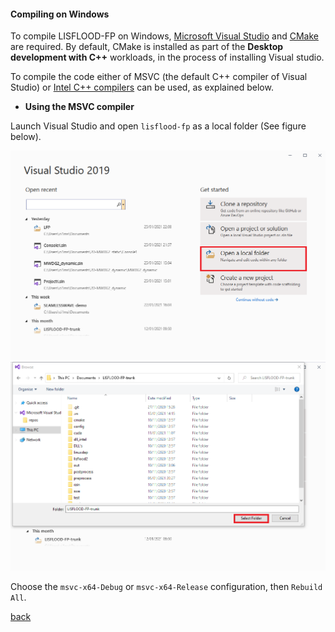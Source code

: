 #### Compiling on Windows

To compile LISFLOOD-FP on Windows, [Microsoft Visual Studio](https://visualstudio.microsoft.com/) and [CMake](https://cmake.org/) are required. By default, CMake is installed as part of the **Desktop development with C++** workloads, in the process of installing Visual studio. 

To compile the code either of MSVC (the default C++ compiler of Visual Studio) or [Intel C++ compilers](https://software.intel.com/content/www/us/en/develop/tools/oneapi/components/dpc-compiler.html) can be used, as explained below.

- **Using the MSVC compiler**

Launch Visual Studio and open `lisflood-fp` as a local folder (See figure below).

![image](/Figures/comp_win_1.png)
![image](/Figures/comp_win_2.png)



Choose the `msvc-x64-Debug` or `msvc-x64-Release` configuration, then `Rebuild All`.


[back](/LISFLOOD8.0.md)
